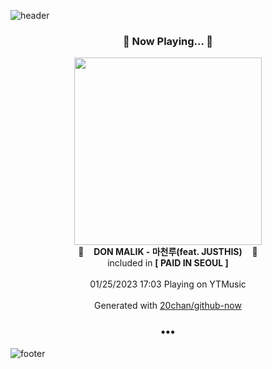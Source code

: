 ![header](https://capsule-render.vercel.app/api?type=wave&height=170&section=header&text=Hi.%20I'm%20SHIFT&fontColor=090707&fontAlignX=45&fontAlignY=65&fontSize=100)

<h3 align="center">🎵 Now Playing... 🎵</h3>
<p align="center">
  <a href="https://music.youtube.com/watch?v=0CiM8yNSfyw">
    <img width="300" src="https://lh3.googleusercontent.com/98mP4-Ma9LFFP3yQbcXjCzqn-tINUZ_9K3_Xzz0Fr2eN7u7cxEPgZzw5kUh1u-roCWI9eioVDDQcPuteAA">
  </a>
  <br>
  🎵&nbsp&nbsp&nbsp <b>DON MALIK - 마천루(feat. JUSTHIS)</b> &nbsp&nbsp&nbsp🎵
  <br>
  included in <b>[ PAID IN SEOUL ]</b>
  
  <br />
  <br />
  01/25/2023 17:03 Playing on YTMusic
  <br />
  <br />
  Generated with <a href="https://github.com/20chan/github-now">20chan/github-now</a>
</p>

<h3 align="center">•••</h3>

![footer](https://capsule-render.vercel.app/api?type=wave&height=150&section=footer)
